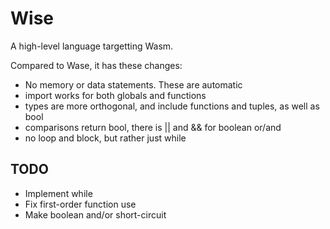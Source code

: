 # Wise

A high-level language targetting Wasm.

Compared to Wase, it has these changes:

- No memory or data statements. These are automatic
- import works for both globals and functions
- types are more orthogonal, and include functions and tuples, as well as bool
- comparisons return bool, there is || and && for boolean or/and
- no loop and block, but rather just while


## TODO

- Implement while
- Fix first-order function use
- Make boolean and/or short-circuit
